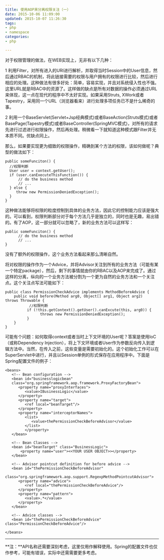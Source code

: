 ```yaml
---
title: 使用AOP来分离权限关注（一）
date: 2015-10-06 11:09:00
updated: 2015-10-07 11:26:30
tags: 
- php
- namespace
categories: 
- php

---
```

对于权限管理的做法，在WEB实现上，无非有以下几种：

1 利用Filter，对所有进入的URI进行解析，并取得当时Session中的User信息，然后通过RBAC的机制，将此链接需要的权限与用户拥有的权限进行比较，然后进行相应的处理。这种做法有很多好处：简单，容易实现，并且对系统侵入性也不强。这里URL就是RBAC中的资源了。这样做的缺点是所有对数据的操作必须通过URL来体现，这一点在现代的程序中不太好实现。如果采用Struts, XWork或者Tapestry，采用同一个URL（浏览器看来）进行处理多项任务已不是什么稀奇的事。

2 利用一个BaseServlet(Servlet+Jsp经典模式)或者BaseAction(Struts模式)或者BasePage(Tapestry模式)或者BaseController(SpringMVC模式)，对所有的请求先进行过滤进行权限操作，然后再处理。稍微看一下就知道这种模式跟Filter并无本质不同。优缺点同上。

那么，如果要实现更为细致的权限操作，精确到某个方法的权限，该如何做呢？典型的做法如下：

    public someFunciton() {
      //权限判断
      User user = context.getUser();
      if (user.canExecuteThisFunction()) {
          // do the business method
          // ...
      } else {
         throw new PermissionDeniedException();
      }
    }


<!--more-->


这种做法能够将权限的粒度控制到具体的业务方法，因此它的控制能力应该是强大的。可以看到，权限判断部分对于每个方法几乎是独立的，同时也是无趣，易出错的。有了AOP，这一部分就可以忽略了，新的业务方法可以这样写：

    public someFunciton() {
          // do the business method
          // ...
    }

没有了额外的权限操作，这个业务方法看起来那么清晰自然。

将对权限的操作作为一个Advice，并将Advisor关注到所有的业务方法（可能有某一个特定package），然后，剩下的事情就由你的RBAC以及AOP来完成了。通过这样的分离，纵向的一个业务方法被分割为一个更为自然的业务方法和一个关注点。这个关注点写法可能如下：

    public class PermissionCheckAdvice implements MethodBeforeAdvice {
        public void before(Method arg0, Object[] arg1, Object arg2)  throws Throwable {
               //权限判断
              if (!this.getContext().getUser().canExcute(this, arg0)) {
                    throws new PermissionDeniedException();
              }
        }
    }

可能有个问题：如何取得context或者当时上下文环境的User呢？答案是使用IoC（或称Dependency Injection），将上下文环境或者User作为参数反向传入到逻辑方法中。当然，在传入之前，这些变量是需要初始化的。这个初始化工作可以在SuperServlet中进行，并且以Session单例的形式保存在应用程序中。下面是Spring配置文件的例子：

    <beans>
       <!-- Bean configuration -->
       <bean id="businesslogicbean"
       class="org.springframework.aop.framework.ProxyFactoryBean">
          <property name="proxyInterfaces">
             <value>IBusinessLogic</value>
          </property>
          <property name="target">
             <ref local="beanTarget"/>
          </property>
          <property name="interceptorNames">
             <list>
                <value>thePermissionCheckBeforeAdvisor</value>
             </list>
             </property>
       </bean>
    
       <!-- Bean Classes -->
       <bean id="beanTarget" class="BusinessLogic">
           <property name="user"><<YOUR USER OBJECT>></property>
       </bean>
    
       <!-- Advisor pointcut definition for before advice -->
       <bean id="thePermissionCheckBeforeAdvisor"
          class="org.springframework.aop.support.RegexpMethodPointcutAdvisor">
          <property name="advice">
             <ref local="thePermissionCheckBeforeAdvice"/>
          </property>
          <property name="pattern">
             <value>.*</value>
          </property>
       </bean>
       
       <!-- Advice classes -->
       <bean id="thePermissionCheckBeforeAdvice" class="PermissionCheckBeforeAdvice"/>
     
    </beans>

-----------------------------------------------------------

**注：**API名称还需要深刻考虑，这里仅用作解释使用。Spring的配置文件也仅作参考，可能有错误，实际中还需需要更多考虑。
